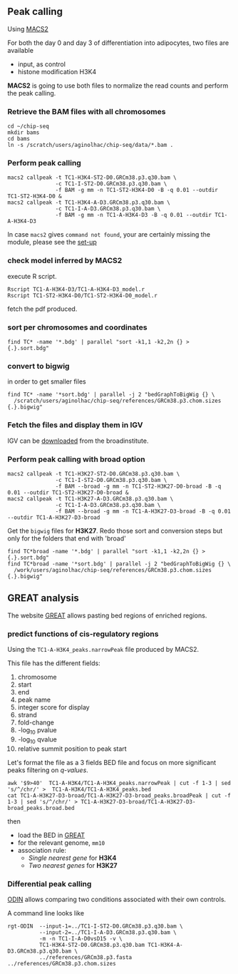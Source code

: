 ## Peak calling

Using [MACS2](https://github.com/taoliu/MACS/)

For both the day 0 and day 3 of differentiation into adipocytes, two files are available

* input, as control
* histone modification H3K4

**MACS2** is going to use both files to normalize the read counts and perform the peak calling.

### Retrieve the BAM files with all chromosomes

```
cd ~/chip-seq
mkdir bams
cd bams
ln -s /scratch/users/aginolhac/chip-seq/data/*.bam .

```

### Perform peak calling

```
macs2 callpeak -t TC1-H3K4-ST2-D0.GRCm38.p3.q30.bam \
               -c TC1-I-ST2-D0.GRCm38.p3.q30.bam \
               -f BAM -g mm -n TC1-ST2-H3K4-D0 -B -q 0.01 --outdir TC1-ST2-H3K4-D0 &
macs2 callpeak -t TC1-H3K4-A-D3.GRCm38.p3.q30.bam \
               -c TC1-I-A-D3.GRCm38.p3.q30.bam \
               -f BAM -g mm -n TC1-A-H3K4-D3 -B -q 0.01 --outdir TC1-A-H3K4-D3

```

In case `macs2` gives `command not found`, your are certainly missing the module, please see the [set-up](http://ginolhac.github.io/chip-seq/install/)



### check model inferred by MACS2

execute R script.

```
Rscript TC1-A-H3K4-D3/TC1-A-H3K4-D3_model.r
Rscript TC1-ST2-H3K4-D0/TC1-ST2-H3K4-D0_model.r

```

fetch the pdf produced.

### sort per chromosomes and coordinates

```
find TC* -name '*.bdg' | parallel "sort -k1,1 -k2,2n {} > {.}.sort.bdg"

```

### convert to bigwig

in order to get smaller files

```
find TC* -name '*sort.bdg' | parallel -j 2 "bedGraphToBigWig {} \
  /scratch/users/aginolhac/chip-seq/references/GRCm38.p3.chom.sizes {.}.bigwig"

```

### Fetch the files and display them in IGV

IGV can be [downloaded](http://software.broadinstitute.org/software/igv/) from the broadinstitute. 

### Perform peak calling with broad option

```
macs2 callpeak -t TC1-H3K27-ST2-D0.GRCm38.p3.q30.bam \
               -c TC1-I-ST2-D0.GRCm38.p3.q30.bam \
               -f BAM --broad -g mm -n TC1-ST2-H3K27-D0-broad -B -q 0.01 --outdir TC1-ST2-H3K27-D0-broad &
macs2 callpeak -t TC1-H3K27-A-D3.GRCm38.p3.q30.bam \
               -c TC1-I-A-D3.GRCm38.p3.q30.bam \
               -f BAM --broad -g mm -n TC1-A-H3K27-D3-broad -B -q 0.01 --outdir TC1-A-H3K27-D3-broad

```

Get the `bigwig` files for **H3K27**.
Redo those sort and conversion steps but only for the folders that end with 'broad'

```
find TC*broad -name '*.bdg' | parallel "sort -k1,1 -k2,2n {} > {.}.sort.bdg"
find TC*broad -name '*sort.bdg' | parallel -j 2 "bedGraphToBigWig {} \
  /work/users/aginolhac/chip-seq/references/GRCm38.p3.chom.sizes {.}.bigwig"

```


## GREAT analysis

The website [GREAT](http://bejerano.stanford.edu/great/public/html/) allows pasting bed regions of enriched regions.

### predict functions of cis-regulatory regions

Using the `TC1-A-H3K4_peaks.narrowPeak` file produced by MACS2.

This file has the different fields:

1. chromosome
1. start
1. end
1. peak name
1. integer score for display
1. strand
1. fold-change
1. -log<sub>10</sub> pvalue
1. -log<sub>10</sub> qvalue
1. relative summit position to peak start

Let's format the file as a 3 fields BED file and focus on more significant peaks filtering on *q-values*.

```
awk '$9>40'  TC1-A-H3K4/TC1-A-H3K4_peaks.narrowPeak | cut -f 1-3 | sed 's/^/chr/' >  TC1-A-H3K4/TC1-A-H3K4_peaks.bed
cat TC1-A-H3K27-D3-broad/TC1-A-H3K27-D3-broad_peaks.broadPeak | cut -f 1-3 | sed 's/^/chr/' > TC1-A-H3K27-D3-broad/TC1-A-H3K27-D3-broad_peaks.broad.bed

```

then  

* load the BED in [GREAT](http://bejerano.stanford.edu/great/public/html/)  
* for the relevant genome, `mm10`  
* association rule:
    * _Single nearest gene_ for **H3K4** 
    * _Two nearest genes_ for **H3K27** 

### Differential peak calling

[ODIN](http://www.regulatory-genomics.org/odin-2/basic-introduction/) allows comparing two conditions associated with their own controls.

A command line looks like
```
rgt-ODIN  --input-1=../TC1-I-ST2-D0.GRCm38.p3.q30.bam \
          --input-2=../TC1-I-A-D3.GRCm38.p3.q30.bam \
          -m -n TC1-I-A-D0vsD15 -v \
          TC1-H3K4-ST2-D0.GRCm38.p3.q30.bam TC1-H3K4-A-D3.GRCm38.p3.q30.bam \
          ../references/GRCm38.p3.fasta ../references/GRCm38.p3.chom.sizes

```
